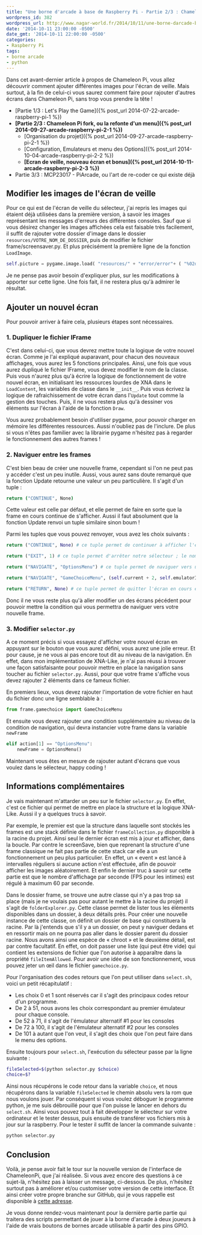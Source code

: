 ```yaml
---
title: "Une borne d'arcade à base de Raspberry Pi - Partie 2/3 : Chameleon Pi fork, Ajouter vos propres écrans"
wordpress_id: 382
wordpress_url: http://www.nagar-world.fr/2014/10/11/une-borne-darcade-base-de-raspberry-pi_11/
date: '2014-10-11 23:00:00 -0500'
date_gmt: '2014-10-11 22:00:00 -0500'
categories:
- Raspberry Pi
tags:
- borne arcade
- python
---
```


Dans cet avant-dernier article à propos de Chameleon Pi, vous allez découvrir comment ajouter différentes images pour l'écran de veille. Mais surtout, à la fin de celui-ci vous saurez comment faire pour rajouter d'autres écrans dans Chameleon Pi, sans trop vous prendre la tête !

<!--more-->

- [Partie 1/3 : Let's Play the Game]({% post_url 2014-07-22-arcade-raspberry-pi-1 %})
- **[Partie 2/3 : Chameleon Pi fork, ou la refonte d'un menu]({% post_url 2014-09-27-arcade-raspberry-pi-2-1 %})**
  - [Organisation du projet]({% post_url 2014-09-27-arcade-raspberry-pi-2-1 %})
  - [Configuration, Emulateurs et menu des Options]({% post_url 2014-10-04-arcade-raspberry-pi-2-2 %})
  - **[Ecran de veille, nouveau écran et bonus]({% post_url 2014-10-11-arcade-raspberry-pi-2-3 %})**
- Partie 3/3 : MCP23017 - PiArcade, ou l'art de re-coder ce qui existe déjà

## Modifier les images de l'écran de veille

Pour ce qui est de l'écran de veille du sélecteur, j'ai repris les images qui étaient déjà utilisées dans la première version, à savoir les images représentant les messages d'erreurs des différentes consoles. Sauf que si vous désirez changer les images affichées cela est faisable très facilement, il suffit de rajouter votre dossier d'image dans le dossier `resources/VOTRE_NOM_DE_DOSSIER`, puis de modifier le fichier frame/screensaver.py. Et plus précisément la première ligne de la fonction `LoadImage`.

```python
self.picture = pygame.image.load( "resources/" + "error/error"+ ( "%02d" % random.randrange( 1, 18) ) + ".png" )
```

Je ne pense pas avoir besoin d'expliquer plus, sur les modifications à apporter sur cette ligne. Une fois fait, il ne restera plus qu'à admirer le résultat.

## Ajouter un nouvel écran

Pour pouvoir arriver à faire cela, plusieurs étapes sont nécessaires.

### 1. Dupliquer le fichier IFrame

C'est dans celui-ci, que vous devrez mettre toute la logique de votre nouvel écran. Comme je l'ai expliqué auparavant, pour chacun des nouveaux affichages, vous aurez les 5 fonctions principales. Ainsi, une fois que vous aurez dupliqué le fichier IFrame, vous devez modifier le nom de la classe. Puis vous n'aurez plus qu'à écrire la logique de fonctionnement de votre nouvel écran, en initialisant les ressources lourdes de XNA dans le `LoadContent`, les variables de classe dans le `__init__`. Puis vous écrivez la logique de rafraichissement de votre écran dans l'`Update` tout comme la gestion des touches. Puis, il ne vous restera plus qu'à dessiner vos éléments sur l'écran à l'aide de la fonction `Draw`.

Vous aurez probablement besoin d'utiliser pygame, pour pouvoir charger en mémoire les différentes ressources. Aussi n'oubliez pas de l'inclure. De plus si vous n'êtes pas familier avec la librairie pygame n'hésitez pas à regarder le fonctionnement des autres frames !

### 2. Naviguer entre les frames

C'est bien beau de créer une nouvelle frame, cependant si l'on ne peut pas y accéder c'est un peu inutile. Aussi, vous aurez sans doute remarqué que la fonction Update retourne une valeur un peu particulière. Il s'agit d'un tuple :

```bash
return ("CONTINUE", None)
```

Cette valeur est celle par défaut, et elle permet de faire en sorte que la frame en cours continue de s'afficher. Aussi il faut absolument que la fonction Update renvoi un tuple similaire sinon boum !

Parmi les tuples que vous pouvez renvoyer, vous avez les choix suivants :

```python
return ("CONTINUE", None) # ce tuple permet de continuer à afficher l'écran en cours

return ("EXIT", 1) # ce tuple permet d'arrêter notre sélecteur ; le nombre correspond au code retour que le programme doit retourner quand il s'arrêtera

return ("NAVIGATE", "OptionsMenu") # ce tuple permet de naviguer vers un nouvel écran ; le second paramètre correspond à l'écran vers lequel on veut naviguer

return ("NAVIGATE", "GameChoiceMenu", (self.current + 2, self.emulatorItems[self.current])) # ce tuple est le même que le précédent mais précise que nous pouvons passer un autre tuple comme argument pour la fenêtre suivante. Ainsi, si vous avez besoin de passer plusieurs arguments, vous devez passer un seul tuple avec autant de valeur que nécessaire.

return ("RETURN", None) # ce tuple permet de quitter l'écran en cours et revenir dans l'écran précédent
```

Donc il ne vous reste plus qu'à aller modifier un des écrans pécédent pour pouvoir mettre la condition qui vous permettra de naviguer vers votre nouvelle frame.

### 3. Modifier `selector.py`

A ce moment précis si vous essayez d'afficher votre nouvel écran en appuyant sur le bouton que vous aurez défini, vous aurez une jolie erreur. Et pour cause, je ne vous ai pas encore tout dit au niveau de la navigation. En effet, dans mon implémentation de XNA-Like, je n'ai pas réussi à trouver une façon satisfaisante pour pouvoir mettre en place la navigation sans toucher au fichier `selector.py`. Aussi, pour que votre frame s'affiche vous devez rajouter 2 éléments dans ce fameux fichier.

En premiers lieux, vous devez rajouter l'importation de votre fichier en haut du fichier donc une ligne semblable à :

```python
from frame.gamechoice import GameChoiceMenu
```

Et ensuite vous devez rajouter une condition supplémentaire au niveau de la condition de navigation, qui devra instancier votre frame dans la variable `newFrame`

```python
elif action[1] == "OptionsMenu":
    newFrame = OptionsMenu()
```

Maintenant vous êtes en mesure de rajouter autant d'écrans que vous voulez dans le sélecteur, happy coding !

## Informations complémentaires

Je vais maintenant m'attarder un peu sur le fichier `selector.py`. En effet, c'est ce fichier qui permet de mettre en place la structure et la logique XNA-Like. Aussi il y a quelques trucs à savoir.

Par exemple, le premier est que la structure dans laquelle sont stockés les frames est une stack définie dans le fichier `frameCollection.py` disponible à la racine du projet. Ainsi seul le dernier écran est mis à jour et afficher, dans la boucle. Par contre le screenSave, bien que reprenant la structure d'une frame classique ne fait pas partie de cette stack car elle a un fonctionnement un peu plus particulier. En effet, un « event » est lancé à intervalles réguliers si aucune action n'est effectuée, afin de pouvoir afficher les images aléatoirement. Et enfin le dernier truc à savoir sur cette partie est que le nombre d'affichage par seconde (FPS pour les intimes) est régulé à maximum 60 par seconde.

Dans le dossier frame, se trouve une autre classe qui n'y a pas trop sa place (mais je ne voulais pas pour autant le mettre à la racine du projet) il s'agit de `folderExplorer.py`. Cette classe permet de lister tous les éléments disponibles dans un dossier, à deux détails près. Pour créer une nouvelle instance de cette classe, on définit un dossier de base qui constituera la racine. Par là j'entends que s'il y a un dossier, on peut y naviguer dedans et en ressortir mais on ne pourra pas aller dans le dossier parent du dossier racine. Nous avons ainsi une espèce de « chroot » et le deuxième détail, est par contre facultatif. En effet, on doit passer une liste (qui peut être vide) qui contient les extensions de fichier que l'on autorise à apparaître dans la propriété `fileItemAllowed`. Pour avoir une idée de son fonctionnement, vous pouvez jeter un œil dans le fichier `gamechoice.py`.

Pour l'organisation des codes retours que l'on peut utiliser dans `select.sh`, voici un petit récapitulatif :

- Les choix 0 et 1 sont réservés car il s'agit des principaux codes retour d'un programme.
- De 2 à 51, nous avons les choix correspondant au premier émulateur pour chaque console.
- De 52 à 71, il s'agit de l'émulateur alternatif #1 pour les consoles
- De 72 à 100, il s'agit de l'émulateur alternatif #2 pour les consoles
- De 101 à autant que l'on veut, il s'agit des choix que l'on peut faire dans le menu des options.

Ensuite toujours pour `select.sh`, l'exécution du sélecteur passe par la ligne suivante :

```bash
fileSelected=$(python selector.py $choice)
choice=$?
```

Ainsi nous récupérons le code retour dans la variable `choice`, et nous récupérons dans la variable `fileSelected` le chemin absolu vers la rom que nous voulons jouer. Par conséquent si vous voulez déboguer le programme python, je me suis débrouillé pour que l'on puisse le lancer en dehors du `select.sh`. Ainsi vous pouvez tout à fait développer le sélecteur sur votre ordinateur et le tester dessus, puis ensuite de transférer vos fichiers mis à jour sur la raspberry. Pour le tester il suffit de lancer la commande suivante :

```bash
python selector.py
```

## Conclusion

Voilà, je pense avoir fait le tour sur la nouvelle version de l'interface de ChameleonPi, que j'ai réalisée. Si vous avez encore des questions à ce sujet-là, n'hésitez pas à laisser un message, ci-dessous. De plus, n'hésitez surtout pas à améliorer et/ou customiser votre version de cette interface. Et ainsi créer votre propre branche sur GitHub, qui je vous rappelle est disponible à [cette adresse](https://github.com/Nagarian47/ChameleonPi-selector).

Je vous donne rendez-vous maintenant pour la dernière partie partie qui traitera des scripts permettant de jouer à la borne d'arcade à deux joueurs à l'aide de vrais boutons de bornes arcade utilisable à partir des pins GPIO.
